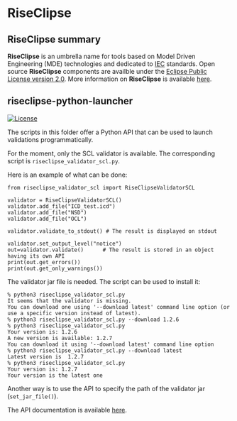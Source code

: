 # RiseClipse
## RiseClipse summary
**RiseClipse** is an umbrella name for tools based on Model Driven Engineering (MDE) technologies and dedicated to [IEC](http://www.iec.ch/) standards. Open source **RiseClipse** components are availble under the [Eclipse Public License version 2.0](https://www.eclipse.org/org/documents/epl-2.0/EPL-2.0.html). More information on **RiseClipse** is available [here](https://riseclipse.github.io/).

## riseclipse-python-launcher
[![License](https://img.shields.io/badge/License-EPL_2.0-blue.svg)](https://opensource.org/licenses/EPL-2.0)

The scripts in this folder offer a Python API that can be used to launch validations programmatically.

For the moment, only the SCL validator is available. The corresponding script is `riseclipse_validator_scl.py`.

Here is an example of what can be done:
```
from riseclipse_validator_scl import RiseClipseValidatorSCL

validator = RiseClipseValidatorSCL()
validator.add_file("ICD_test.icd")
validator.add_file("NSD")
validator.add_file("OCL")

validator.validate_to_stdout() # The result is displayed on stdout

validator.set_output_level("notice")
out=validator.validate()      # The result is stored in an object having its own API
print(out.get_errors())
print(out.get_only_warnings())

```

The validator jar file is needed. The script can be used to install it:
```
% python3 riseclipse_validator_scl.py
It seems that the validator is missing.
You can download one using '--download latest' command line option (or use a specific version instead of latest).
% python3 riseclipse_validator_scl.py --download 1.2.6
% python3 riseclipse_validator_scl.py
Your version is: 1.2.6
A new version is available: 1.2.7
You can download it using '--download latest' command line option
% python3 riseclipse_validator_scl.py --download latest
Latest version is  1.2.7
% python3 riseclipse_validator_scl.py
Your version is: 1.2.7
Your version is the latest one
```

Another way is to use the API to specify the path of the validator jar (```set_jar_file()```).


The API documentation is available [here](https://riseclipse.github.io/riseclipse-python/python-launcher-docs/index.html).

